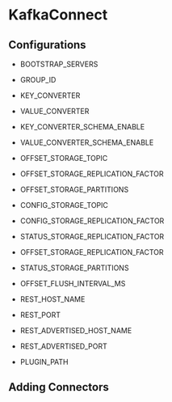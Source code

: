 # KafkaConnect

## Configurations

- BOOTSTRAP_SERVERS

- GROUP_ID

- KEY_CONVERTER

- VALUE_CONVERTER

- KEY_CONVERTER_SCHEMA_ENABLE

- VALUE_CONVERTER_SCHEMA_ENABLE

- OFFSET_STORAGE_TOPIC

- OFFSET_STORAGE_REPLICATION_FACTOR

- OFFSET_STORAGE_PARTITIONS

- CONFIG_STORAGE_TOPIC

- CONFIG_STORAGE_REPLICATION_FACTOR

- STATUS_STORAGE_REPLICATION_FACTOR

- OFFSET_STORAGE_REPLICATION_FACTOR

- STATUS_STORAGE_PARTITIONS

- OFFSET_FLUSH_INTERVAL_MS

- REST_HOST_NAME

- REST_PORT

- REST_ADVERTISED_HOST_NAME

- REST_ADVERTISED_PORT

- PLUGIN_PATH


## Adding Connectors